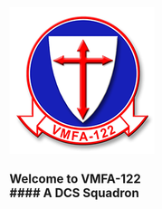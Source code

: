 ![Logo](https://github.com/VMFA122DCS/LandingPage/blob/master/bin/img/122LogoSmall.png)
## Welcome to VMFA-122<BR>#### A DCS Squadron

